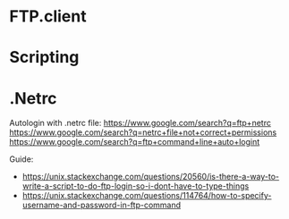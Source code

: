 # FTP.client

# Scripting
# .Netrc
Autologin with .netrc file:
https://www.google.com/search?q=ftp+netrc https://www.google.com/search?q=netrc+file+not+correct+permissions https://www.google.com/search?q=ftp+command+line+auto+logint

Guide:
- https://unix.stackexchange.com/questions/20560/is-there-a-way-to-write-a-script-to-do-ftp-login-so-i-dont-have-to-type-things
- https://unix.stackexchange.com/questions/114764/how-to-specify-username-and-password-in-ftp-command
